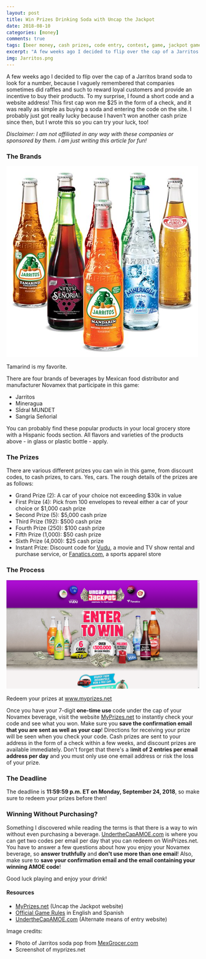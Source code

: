 ```yaml
---
layout: post
title: Win Prizes Drinking Soda with Uncap the Jackpot
date: 2018-08-10
categories: [money]
comments: true
tags: [beer money, cash prizes, code entry, contest, game, jackpot game, jarritos, making money online, novamex, soda, uncap the jackpot, win prizes]
excerpt: "A few weeks ago I decided to flip over the cap of a Jarritos brand soda to look for a number, because I vaguely remembered that companies sometimes did raffles and such to reward loyal customers and provide an incentive to buy their products. To my surprise, I found a short code and a website address! This first cap won me $25 in the form of a check, and it was really as simple as buying a soda and entering the code on the site. I probably just got really lucky because I haven't won another cash prize since then, but I wrote this so you can try your luck, too!"
img: Jarritos.png
---
```


<p><first-letter>A</first-letter> few weeks ago I decided to flip over the cap of a Jarritos brand soda to look for a number, because I vaguely remembered that companies sometimes did raffles and such to reward loyal customers and provide an incentive to buy their products. To my surprise, I found a short code and a website address! This first cap won me $25 in the form of a check, and it was really as simple as buying a soda and entering the code on the site. I probably just got really lucky because I haven't won another cash prize since then, but I wrote this so you can try your luck, too!</p>

<p><em>Disclaimer: I am not affiliated in any way with these companies or sponsored by them. I am just writing this article for fun!</em></p>

<h3>The Brands</h3>

<img src="/img/Jarritos.png" alt="" class="img-fluid"/>

<p class="caption">Tamarind is my favorite.</p>

<p>There are four brands of beverages by Mexican food distributor and manufacturer Novamex that participate in this game:</p>

<ul>
	<li>Jarritos</li>
	<li>Mineragua</li>
	<li>SÍdral MUNDET</li>
	<li>Sangria Señorial</li>
</ul>

<p>You can probably find these popular products in your local grocery store with a Hispanic foods section. All flavors and varieties of the products above - in glass or plastic bottle - apply.</p>

<h3>The Prizes</h3>

<p>There are various different prizes you can win in this game, from discount codes, to cash prizes, to cars. Yes, cars. The rough details of the prizes are as follows:</p>

<ul>
	<li>Grand Prize (2): A car of your choice not exceeding $30k in value</li>
	<li>First Prize (4): Pick from 100 envelopes to reveal either a car of your choice or $1,000 cash prize</li>
	<li>Second Prize (5): $5,000 cash prize</li><li>Third Prize (192): $500 cash prize</li>
	<li>Fourth Prize (250): $100 cash prize</li>
	<li>Fifth Prize (1,000): $50 cash prize</li><li>Sixth Prize (4,000): $25 cash prize</li>
	<li>Instant Prize: Discount code for <a href="http://vudu.com" target="_blank">Vudu</a>, a movie and TV show rental and purchase service, or <a href="http://fanatics.com" target="_blank">Fanatics.com</a>, a sports apparel store</li>
</ul>

<h3>The Process</h3>

<img src="/img/uncapthejackpot.png" alt="" class="img-fluid"/>

<p class="caption">Redeem your prizes at <a href="http://www.myprizes.net" target="_blank">www.myprizes.net</a></p>

<p>Once you have your 7-digit <strong>one-time use </strong>code under the cap of your Novamex beverage, visit the website <a href="http://www.myprizes.net" target="_blank">MyPrizes.net</a> to instantly check your code and see what you won. Make sure you <strong>save the confirmation email that you are sent as well as your cap</strong>! Directions for receiving your prize will be seen when you check your code. Cash prizes are sent to your address in the form of a check within a few weeks, and discount prizes are available immediately. Don't forget that there's a l<strong>imit of 2 entries per email address per day</strong> and you must only use one email address or risk the loss of your prize.</p>

<h3>The Deadline</h3>

<p>The deadline is <strong>11:59:59 p.m. ET on Monday, September 24, 2018</strong>, so make sure to redeem your prizes before then!</p>

<h3>Winning Without Purchasing?</h3>

<p>Something I discovered while reading the terms is that there is a way to win without even purchasing a beverage. <a href="https://www.underthecapamoe.com/" target="_blank">UndertheCapAMOE.com</a> is where you can get two codes per email per day that you can redeem on WinPrizes.net. You have to answer a few questions about how you enjoy your Novamex beverage, so <strong>answer truthfully</strong> and <strong>don't use more than one email</strong>! Also, make sure to <strong>save your confirmation email and the email containing your winning AMOE code</strong>!</p>

<p>Good luck playing and enjoy your drink!</p>

<h4>Resources</h4>

<ul>
	<li><a href="https://www.myprizes.net/" target="_blank">MyPrizes.net</a> (Uncap the Jackpot website)</li>
	<li><a href="https://www.myprizes.net/terms.htm" target="_blank">Official Game Rules</a> in English and Spanish</li>
	<li><a href="https://www.underthecapamoe.com/" target="_blank">UndertheCapAMOE.com</a> (Alternate means of entry website)</li>
</ul>

<p>Image credits:</p>

<ul>
	<li>Photo of Jarritos soda pop from <a href="https://www.mexgrocer.com/15007.html" target="_blank" rel="noopener">MexGrocer.com</a></li>
	<li>Screenshot of myprizes.net</li>
</ul>